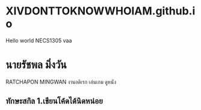 # XIVDONTTOKNOWWHOIAM.github.io
 
Hello world NECS1305 vaa
<h1>นายรัชพล มิ่งวัน</h1>
RATCHAPON MINGWAN
งานอดิเรก เล่นเกม ดูหนัง
<h2>ทักษะสกิล
1.เขียนโค้ดได้นิดหน่อย</h2>